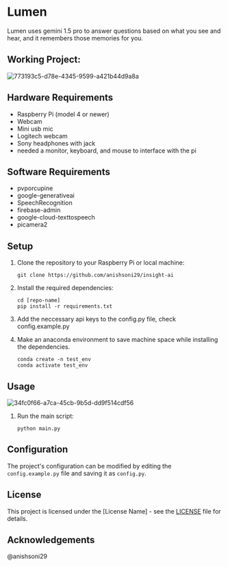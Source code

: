 # Lumen

Lumen uses gemini 1.5 pro to answer questions based on what you see and hear, and it remembers those memories for you.

## Working Project:
![773193c5-d78e-4345-9599-a421b44d9a8a](https://github.com/user-attachments/assets/76a4d031-2663-4d36-bbcb-0c0a0998704c)

## Hardware Requirements

- Raspberry Pi (model 4 or newer)
- Webcam
- Mini usb mic
- Logitech webcam
- Sony headphones with jack
- needed a monitor, keyboard, and mouse to interface with the pi

## Software Requirements

- pvporcupine
- google-generativeai
- SpeechRecognition
- firebase-admin
- google-cloud-texttospeech
- picamera2

## Setup

1. Clone the repository to your Raspberry Pi or local machine:
   ```
   git clone https://github.com/anishsoni29/insight-ai
   ```
2. Install the required dependencies:
   ```
   cd [repo-name]
   pip install -r requirements.txt
   ```
3. Add the neccessary api keys to the config.py file, check config.example.py

4. Make an anaconda environment to save machine space while installing the dependencies.
   ```
   conda create -n test_env
   conda activate test_env
   ```

## Usage
![34fc0f66-a7ca-45cb-9b5d-dd9f514cdf56](https://github.com/user-attachments/assets/bb75d58e-38d0-4e87-a3e0-96d48969efb5)

1. Run the main script:
   ```
   python main.py
   ```

## Configuration

The project's configuration can be modified by editing the `config.example.py` file and saving it as `config.py`.

## License

This project is licensed under the [License Name] - see the [LICENSE](LICENSE) file for details.

## Acknowledgements

@anishsoni29
